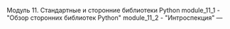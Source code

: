 Модуль 11. Стандартные и сторонние библиотеки Python
module_11_1 - "Обзор сторонних библиотек Python"
module_11_2 - "Интроспекция"
—
